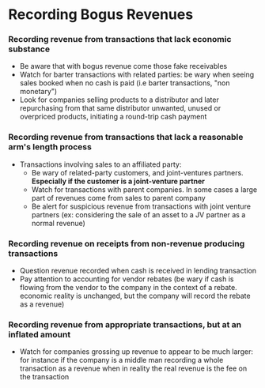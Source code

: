# Recording Bogus Revenues


### Recording revenue from transactions that lack economic substance

- Be aware that with bogus revenue come those fake receivables
- Watch for barter transactions with related parties: be wary when seeing sales booked when no cash is paid (i.e barter transactions, "non monetary")
- Look for companies selling products to a distributor and later repurchasing from that same distributor unwanted, unused or overpriced products, initiating a round-trip cash payment

### Recording revenue from transactions that lack a reasonable arm's length process

- Transactions involving sales to an affiliated party:
  - Be wary of related-party customers, and joint-ventures partners. **Especially if the customer is a joint-venture partner**
  - Watch for transactions with parent companies. In some cases a large part of revenues come from sales to parent company
  - Be alert for suspicious revenue from transactions with joint venture partners (ex: considering the sale of an asset to a JV partner as a normal revenue)

### Recording revenue on receipts from non-revenue producing transactions

- Question revenue recorded when cash is received in lending transaction
- Pay attention to accounting for vendor rebates (be wary if cash is flowing from the vendor to the company in the context of a rebate. economic reality is unchanged, but the company will record the rebate as a revenue)

### Recording revenue from appropriate transactions, but at an inflated amount

- Watch for companies grossing up revenue to appear to be much larger: for instance if the company is a middle man recording a whole transaction as a revenue when in reality the real revenue is the fee on the transaction